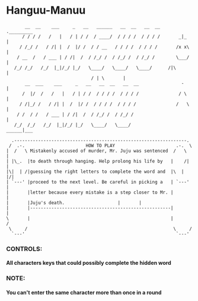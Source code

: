 # Hanguu-Manuu

```assembly
       __  __    ___     _   __   ______   __  __   __  __        ._________
      / / / /   /   |   / | / /  / ____/  / / / /  / / / /       _|_        |
     / /_/ /   / /| |  /  |/ /  / / __   / / / /  / / / /       /x x\       |
    / __  /   / ___ | / /|  /  / /_/ /  / /_/ /  / /_/ /        \___/       |
   /_/ /_/   /_/  |_|/_/ |_/   \____/   \____/   \____/ 	 /|\        |
   								/ | \       |
       __  ___    ___     _   __   __  __   __  __                -         |
      /  |/  /   /   |   / | / /  / / / /  / / / /               / \        |
     / /|_/ /   / /| |  /  |/ /  / / / /  / / / /               /   \       |
    / /  / /   / ___ | / /|  /  / /_/ /  / /_/ /                            |
   /_/  /_/   /_/  |_|/_/ |_/   \____/   \____/                       ______|___
```   
   
 
      .-----------------------------------------------------------------.
     /  .-.                       HOW TO PLAY                       .-.  \
    |  /   \ Mistakenly accused of murder, Mr. Juju was sentenced  /   \  |
    | |\_.  |to death through hanging. Help prolong his life by   |    /| |
    |\|  | /|guessing the right letters to complete the word and  |\  | |/|
    | `---' |proceed to the next level. Be careful in picking a   | `---' |
    |       |letter because every mistake is a step closer to Mr. |       | 
    |       |Juju's death. 					  |       |
    |       |-----------------------------------------------------|       |
    \       |                                                     |       /
     \     /                                                       \     /
      `---'                                                         `---'
 	
###	CONTROLS:
####	All characters keys that could possibly complete the hidden word
	
###	NOTE:
####	You can't enter the same character more than once in a round

